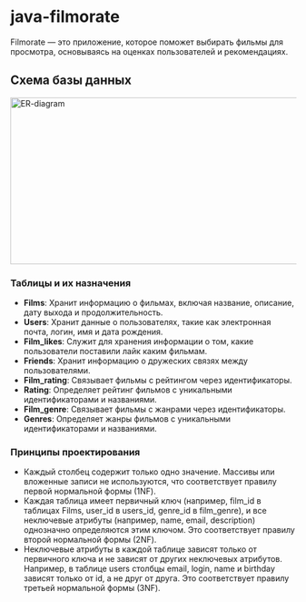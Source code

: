 # java-filmorate

Filmorate — это приложение, которое поможет выбирать фильмы для просмотра, основываясь на оценках пользователей и рекомендациях. 

## Схема базы данных

<img width="560" height="293" alt="ER-diagram" src="https://github.com/user-attachments/assets/af07e009-2b66-42d4-afe3-57aea089bdd6" />


### Таблицы и их назначения

- **Films**: Хранит информацию о фильмах, включая название, описание, дату выхода и продолжительность.
- **Users**: Хранит данные о пользователях, такие как электронная почта, логин, имя и дата рождения.
- **Film_likes**: Служит для хранения информации о том, какие пользователи поставили лайк каким фильмам.
- **Friends**: Хранит информацию о дружеских связях между пользователями.
- **Film_rating**: Связывает фильмы с рейтингом через идентификаторы.
- **Rating**: Определяет рейтинг фильмов с уникальными идентификаторами и названиями.
- **Film_genre**: Связывает фильмы с жанрами через идентификаторы.
- **Genres**: Определяет жанры фильмов с уникальными идентификаторами и названиями.


### Принципы проектирования

- Каждый столбец содержит только одно значение. Массивы или вложенные записи не используются, что соответствует правилу первой нормальной формы (1NF).
- Каждая таблица имеет первичный ключ (например, film_id в таблицах Films, user_id в users_id, genre_id в film_genre), и все неключевые атрибуты (например, name, email, description) однозначно определяются этим ключом. Это соответствует правилу второй нормальной формы (2NF).
- Неключевые атрибуты в каждой таблице зависят только от первичного ключа и не зависят от других неключевых атрибутов. Например, в таблице users столбцы email, login, name и birthday зависят только от id, а не друг от друга. Это соответствует правилу третьей нормальной формы (3NF).
